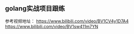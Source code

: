 ## golang实战项目跟练 ##
参考视频地址：
https://www.bilibili.com/video/BV1CV4y1D7A4
https://www.bilibili.com/video/BV1sw411m7YN
